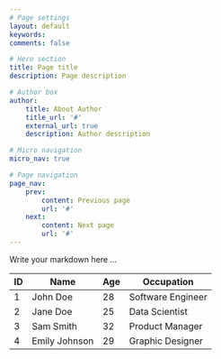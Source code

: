 ```yaml
---
# Page settings
layout: default
keywords:
comments: false

# Hero section
title: Page title
description: Page description

# Author box
author:
    title: About Author
    title_url: '#'
    external_url: true
    description: Author description

# Micro navigation
micro_nav: true

# Page navigation
page_nav:
    prev:
        content: Previous page
        url: '#'
    next:
        content: Next page
        url: '#'
---
```


Write your markdown here ...

| ID  | Name          | Age | Occupation     |
|-----|---------------|-----|----------------|
| 1   | John Doe      | 28  | Software Engineer |
| 2   | Jane Doe      | 25  | Data Scientist |
| 3   | Sam Smith     | 32  | Product Manager |
| 4   | Emily Johnson | 29  | Graphic Designer |